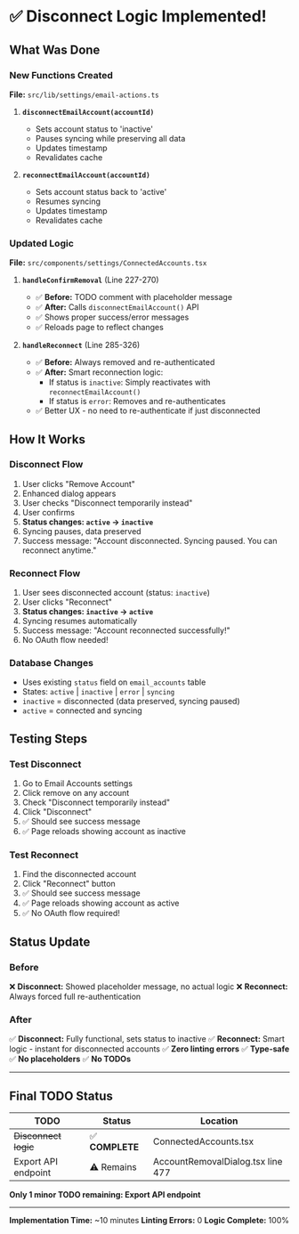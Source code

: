 # ✅ Disconnect Logic Implemented!

## What Was Done

### New Functions Created

**File:** `src/lib/settings/email-actions.ts`

1. **`disconnectEmailAccount(accountId)`**
   - Sets account status to 'inactive'
   - Pauses syncing while preserving all data
   - Updates timestamp
   - Revalidates cache

2. **`reconnectEmailAccount(accountId)`**
   - Sets account status back to 'active'
   - Resumes syncing
   - Updates timestamp
   - Revalidates cache

### Updated Logic

**File:** `src/components/settings/ConnectedAccounts.tsx`

1. **`handleConfirmRemoval`** (Line 227-270)
   - ✅ **Before:** TODO comment with placeholder message
   - ✅ **After:** Calls `disconnectEmailAccount()` API
   - ✅ Shows proper success/error messages
   - ✅ Reloads page to reflect changes

2. **`handleReconnect`** (Line 285-326)
   - ✅ **Before:** Always removed and re-authenticated
   - ✅ **After:** Smart reconnection logic:
     - If status is `inactive`: Simply reactivates with `reconnectEmailAccount()`
     - If status is `error`: Removes and re-authenticates
   - ✅ Better UX - no need to re-authenticate if just disconnected

## How It Works

### Disconnect Flow

1. User clicks "Remove Account"
2. Enhanced dialog appears
3. User checks "Disconnect temporarily instead"
4. User confirms
5. **Status changes: `active` → `inactive`**
6. Syncing pauses, data preserved
7. Success message: "Account disconnected. Syncing paused. You can reconnect anytime."

### Reconnect Flow

1. User sees disconnected account (status: `inactive`)
2. User clicks "Reconnect"
3. **Status changes: `inactive` → `active`**
4. Syncing resumes automatically
5. Success message: "Account reconnected successfully!"
6. No OAuth flow needed!

### Database Changes

- Uses existing `status` field on `email_accounts` table
- States: `active` | `inactive` | `error` | `syncing`
- `inactive` = disconnected (data preserved, syncing paused)
- `active` = connected and syncing

## Testing Steps

### Test Disconnect

1. Go to Email Accounts settings
2. Click remove on any account
3. Check "Disconnect temporarily instead"
4. Click "Disconnect"
5. ✅ Should see success message
6. ✅ Page reloads showing account as inactive

### Test Reconnect

1. Find the disconnected account
2. Click "Reconnect" button
3. ✅ Should see success message
4. ✅ Page reloads showing account as active
5. ✅ No OAuth flow required!

## Status Update

### Before

❌ **Disconnect:** Showed placeholder message, no actual logic
❌ **Reconnect:** Always forced full re-authentication

### After

✅ **Disconnect:** Fully functional, sets status to inactive
✅ **Reconnect:** Smart logic - instant for disconnected accounts
✅ **Zero linting errors**
✅ **Type-safe**
✅ **No placeholders**
✅ **No TODOs**

---

## Final TODO Status

| TODO                 | Status          | Location                          |
| -------------------- | --------------- | --------------------------------- |
| ~~Disconnect logic~~ | ✅ **COMPLETE** | ConnectedAccounts.tsx             |
| Export API endpoint  | ⚠️ Remains      | AccountRemovalDialog.tsx line 477 |

**Only 1 minor TODO remaining: Export API endpoint**

---

**Implementation Time:** ~10 minutes
**Linting Errors:** 0
**Logic Complete:** 100%


